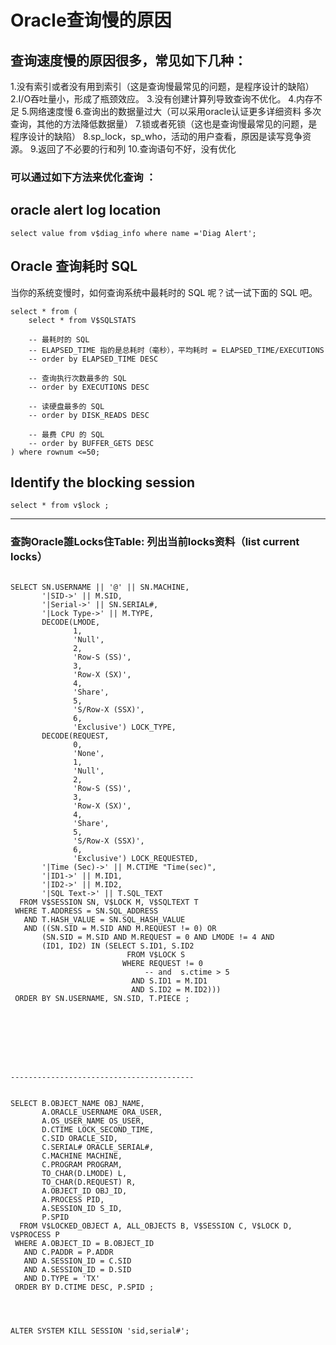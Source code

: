 # Oracle查询慢的原因

## 查询速度慢的原因很多，常见如下几种：
1.没有索引或者没有用到索引（这是查询慢最常见的问题，是程序设计的缺陷）
2.I/O吞吐量小，形成了瓶颈效应。
3.没有创建计算列导致查询不优化。
4.内存不足
5.网络速度慢
6.查询出的数据量过大（可以采用oracle认证更多详细资料 多次查询，其他的方法降低数据量）
7.锁或者死锁（这也是查询慢最常见的问题，是程序设计的缺陷）
8.sp_lock，sp_who，活动的用户查看，原因是读写竞争资源。
9.返回了不必要的行和列
10.查询语句不好，没有优化

### 可以通过如下方法来优化查询 ：



## oracle alert log location

```
select value from v$diag_info where name ='Diag Alert'; 
```




## Oracle 查询耗时 SQL

当你的系统变慢时，如何查询系统中最耗时的 SQL 呢？试一试下面的 SQL 吧。
```
select * from (
	select * from V$SQLSTATS
	
	-- 最耗时的 SQL
	-- ELAPSED_TIME 指的是总耗时（毫秒），平均耗时 = ELAPSED_TIME/EXECUTIONS
	-- order by ELAPSED_TIME DESC
	
	-- 查询执行次数最多的 SQL
	-- order by EXECUTIONS DESC
	
	-- 读硬盘最多的 SQL
	-- order by DISK_READS DESC
	
	-- 最费 CPU 的 SQL
	-- order by BUFFER_GETS DESC
) where rownum <=50;
```


## Identify the blocking session
```
select * from v$lock ;
```



----

### 查詢Oracle誰Locks住Table: 列出当前locks资料（list current locks）


```

SELECT SN.USERNAME || '@' || SN.MACHINE,
       '|SID->' || M.SID,
       '|Serial->' || SN.SERIAL#,
       '|Lock Type->' || M.TYPE,
       DECODE(LMODE,
              1,
              'Null',
              2,
              'Row-S (SS)',
              3,
              'Row-X (SX)',
              4,
              'Share',
              5,
              'S/Row-X (SSX)',
              6,
              'Exclusive') LOCK_TYPE,
       DECODE(REQUEST,
              0,
              'None',
              1,
              'Null',
              2,
              'Row-S (SS)',
              3,
              'Row-X (SX)',
              4,
              'Share',
              5,
              'S/Row-X (SSX)',
              6,
              'Exclusive') LOCK_REQUESTED,
       '|Time (Sec)->' || M.CTIME "Time(sec)",
       '|ID1->' || M.ID1,
       '|ID2->' || M.ID2,
       '|SQL Text->' || T.SQL_TEXT
  FROM V$SESSION SN, V$LOCK M, V$SQLTEXT T
 WHERE T.ADDRESS = SN.SQL_ADDRESS
   AND T.HASH_VALUE = SN.SQL_HASH_VALUE
   AND ((SN.SID = M.SID AND M.REQUEST != 0) OR
       (SN.SID = M.SID AND M.REQUEST = 0 AND LMODE != 4 AND
       (ID1, ID2) IN (SELECT S.ID1, S.ID2
                          FROM V$LOCK S
                         WHERE REQUEST != 0
                              -- and  s.ctime > 5 
                           AND S.ID1 = M.ID1
                           AND S.ID2 = M.ID2)))
 ORDER BY SN.USERNAME, SN.SID, T.PIECE ;








-----------------------------------------


SELECT B.OBJECT_NAME OBJ_NAME,
       A.ORACLE_USERNAME ORA_USER,
       A.OS_USER_NAME OS_USER,
       D.CTIME LOCK_SECOND_TIME,
       C.SID ORACLE_SID,
       C.SERIAL# ORACLE_SERIAL#,
       C.MACHINE MACHINE,
       C.PROGRAM PROGRAM,
       TO_CHAR(D.LMODE) L,
       TO_CHAR(D.REQUEST) R,
       A.OBJECT_ID OBJ_ID,
       A.PROCESS PID,
       A.SESSION_ID S_ID,
       P.SPID
  FROM V$LOCKED_OBJECT A, ALL_OBJECTS B, V$SESSION C, V$LOCK D, V$PROCESS P
 WHERE A.OBJECT_ID = B.OBJECT_ID
   AND C.PADDR = P.ADDR
   AND A.SESSION_ID = C.SID
   AND A.SESSION_ID = D.SID
   AND D.TYPE = 'TX'
 ORDER BY D.CTIME DESC, P.SPID ;




ALTER SYSTEM KILL SESSION 'sid,serial#';
```













